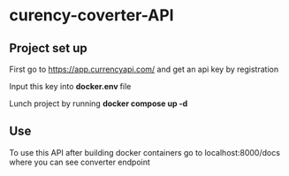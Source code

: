 # curency-coverter-API


## Project set up

First go to https://app.currencyapi.com/ and get an api key by registration

Input this key into <b> docker.env </b> file

Lunch project by running <b>docker compose up -d</b>

## Use

To use this API after building docker containers go to <a>localhost:8000/docs</a> where you can see converter endpoint

